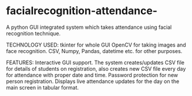 # facialrecognition-attendance-

A python GUI integrated system which takes attendance using facial recognition technique.

TECHNOLOGY USED:
tkinter for whole GUI
OpenCV for taking images and face recognition.
CSV, Numpy, Pandas, datetime etc. for other purposes.

FEATURES:
Interactive GUI support.
The system creates/updates CSV file for details of students on registration, also creates new CSV file every day for attendance with proper date and time. 
Password protection for new person registration.
Displays live attendance updates for the day on the main screen in tabular format.
